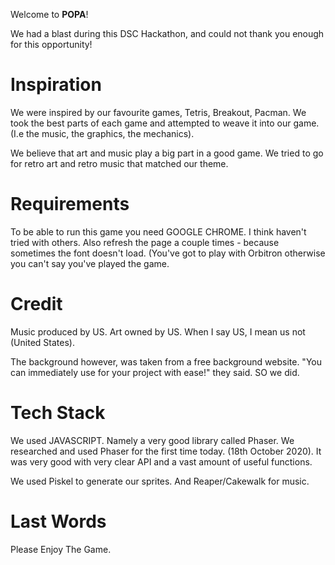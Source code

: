 Welcome to **POPA**! 

We had a blast during this DSC Hackathon, and could not thank you enough for 
this opportunity!

# Inspiration
We were inspired by our favourite games, Tetris, Breakout, Pacman. We took the
best parts of each game and attempted to weave it into our game. (I.e the music,
the graphics, the mechanics).

We believe that art and music play a big part in a good game. We tried to go 
for retro art and retro music that matched our theme.

# Requirements
To be able to run this game you need GOOGLE CHROME. I think haven't tried with 
others. Also refresh the page a couple times - because sometimes the font doesn't
load. (You've got to play with Orbitron otherwise you can't say you've played the game.

# Credit
Music produced by US.
Art owned by US.
When I say US, I mean us not (United States). 

The background however, was taken from a free background website. "You can
immediately use for your project with ease!" they said. SO we did.

# Tech Stack
We used JAVASCRIPT. Namely a very good library called Phaser. We researched and 
used Phaser for the first time today. (18th October 2020). It was very good with
very clear API and a vast amount of useful functions. 

We used Piskel to generate our sprites. And Reaper/Cakewalk for music.

# Last Words
Please Enjoy The Game.









